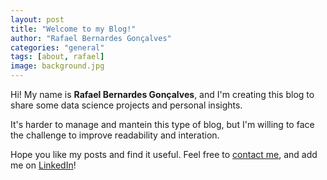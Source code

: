 ```yaml
---
layout: post
title: "Welcome to my Blog!"
author: "Rafael Bernardes Gonçalves"
categories: "general"
tags: [about, rafael]
image: background.jpg
---
```


Hi! My name is **Rafael Bernardes Gonçalves**, and I'm creating this blog to share some data science projects and personal insights.

It's harder to manage and mantein this type of blog, but I'm willing to face the challenge to improve readability and interation.

Hope you like my posts and find it useful. Feel free to [contact me](https://rafaelbg27.github.io/contact), and add me on [LinkedIn](https://www.linkedin.com/in/rafaelbg27/)!